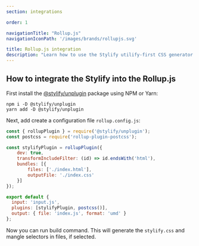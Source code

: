 ```yaml
---
section: integrations

order: 1

navigationTitle: "Rollup.js"
navigationIconPath: '/images/brands/rollupjs.svg'

title: Rollup.js integration
description: "Learn how to use the Stylify utilify-first CSS generator along with the Rollup.js."
---
```


<note><template>
Integration example for the Rollup.js can be found in <a href="https://github.com/stylify/integrations-examples/tree/master/rollupjs" target="_blank" rel="noopener">integrations examples repository</a>.
</template></note>

## How to integrate the Stylify into the Rollup.js

First install the [@stylify/unplugin](/docs/unplugin) package using NPM or Yarn:

```
npm i -D @stylify/unplugin
yarn add -D @stylify/unplugin
```

Next, add create a configuration file `rollup.config.js`:

```js
const { rollupPlugin } = require('@stylify/unplugin');
const postcss = require('rollup-plugin-postcss');

const stylifyPlugin = rollupPlugin({
	dev: true,
	transformIncludeFilter: (id) => id.endsWith('html'),
	bundles: [{
		files: ['./index.html'],
		outputFile: './index.css'
	}]
});

export default {
  input: 'input.js',
  plugins: [stylifyPlugin, postcss()],
  output: { file: 'index.js', format: 'umd' }
};
```

Now you can run build command. This will generate the `stylify.css` and mangle selectors in files, if selected.

<where-to-next />
